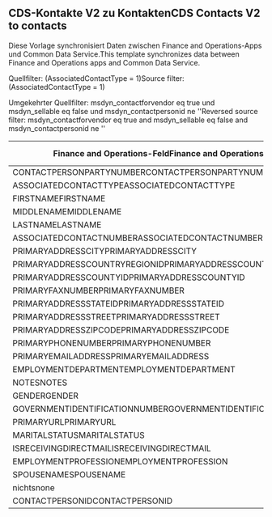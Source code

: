 ## <a name="cds-contacts-v2-to-contacts"></a><span data-ttu-id="a0c00-101">CDS-Kontakte V2 zu Kontakten</span><span class="sxs-lookup"><span data-stu-id="a0c00-101">CDS Contacts V2 to contacts</span></span>

<span data-ttu-id="a0c00-102">Diese Vorlage synchronisiert Daten zwischen Finance and Operations-Apps und Common Data Service.</span><span class="sxs-lookup"><span data-stu-id="a0c00-102">This template synchronizes data between Finance and Operations apps and Common Data Service.</span></span>

<span data-ttu-id="a0c00-103">Quellfilter: (AssociatedContactType = 1)</span><span class="sxs-lookup"><span data-stu-id="a0c00-103">Source filter: (AssociatedContactType = 1)</span></span>

<span data-ttu-id="a0c00-104">Umgekehrter Quellfilter: msdyn_contactforvendor eq true und msdyn_sellable eq false und msdyn_contactpersonid ne ''</span><span class="sxs-lookup"><span data-stu-id="a0c00-104">Reversed source filter: msdyn_contactforvendor eq true and msdyn_sellable eq false and msdyn_contactpersonid ne ''</span></span>

<span data-ttu-id="a0c00-105">Finance and Operations-Feld</span><span class="sxs-lookup"><span data-stu-id="a0c00-105">Finance and Operations field</span></span> | <span data-ttu-id="a0c00-106">Zuordnungstyp</span><span class="sxs-lookup"><span data-stu-id="a0c00-106">Map type</span></span> | <span data-ttu-id="a0c00-107">Anderes Dynamics 365-Feld</span><span class="sxs-lookup"><span data-stu-id="a0c00-107">Other Dynamics 365 field</span></span> | <span data-ttu-id="a0c00-108">Standardwert</span><span class="sxs-lookup"><span data-stu-id="a0c00-108">Default value</span></span>
---|---|---|---
<span data-ttu-id="a0c00-109">CONTACTPERSONPARTYNUMBER</span><span class="sxs-lookup"><span data-stu-id="a0c00-109">CONTACTPERSONPARTYNUMBER</span></span> | = | <span data-ttu-id="a0c00-110">msdyn_partynumber</span><span class="sxs-lookup"><span data-stu-id="a0c00-110">msdyn_partynumber</span></span> | 
<span data-ttu-id="a0c00-111">ASSOCIATEDCONTACTTYPE</span><span class="sxs-lookup"><span data-stu-id="a0c00-111">ASSOCIATEDCONTACTTYPE</span></span> | << | <span data-ttu-id="a0c00-112">nichts</span><span class="sxs-lookup"><span data-stu-id="a0c00-112">none</span></span> | <span data-ttu-id="a0c00-113">Lieferant</span><span class="sxs-lookup"><span data-stu-id="a0c00-113">Vendor</span></span>
<span data-ttu-id="a0c00-114">FIRSTNAME</span><span class="sxs-lookup"><span data-stu-id="a0c00-114">FIRSTNAME</span></span> | = | <span data-ttu-id="a0c00-115">firstname</span><span class="sxs-lookup"><span data-stu-id="a0c00-115">firstname</span></span> | 
<span data-ttu-id="a0c00-116">MIDDLENAME</span><span class="sxs-lookup"><span data-stu-id="a0c00-116">MIDDLENAME</span></span> | = | <span data-ttu-id="a0c00-117">middlename</span><span class="sxs-lookup"><span data-stu-id="a0c00-117">middlename</span></span> | 
<span data-ttu-id="a0c00-118">LASTNAME</span><span class="sxs-lookup"><span data-stu-id="a0c00-118">LASTNAME</span></span> | = | <span data-ttu-id="a0c00-119">lastname</span><span class="sxs-lookup"><span data-stu-id="a0c00-119">lastname</span></span> | 
<span data-ttu-id="a0c00-120">ASSOCIATEDCONTACTNUMBER</span><span class="sxs-lookup"><span data-stu-id="a0c00-120">ASSOCIATEDCONTACTNUMBER</span></span> | = | <span data-ttu-id="a0c00-121">msdyn_vendorcontactid.msdyn_vendoraccountnumber</span><span class="sxs-lookup"><span data-stu-id="a0c00-121">msdyn_vendorcontactid.msdyn_vendoraccountnumber</span></span> | 
<span data-ttu-id="a0c00-122">PRIMARYADDRESSCITY</span><span class="sxs-lookup"><span data-stu-id="a0c00-122">PRIMARYADDRESSCITY</span></span> | = | <span data-ttu-id="a0c00-123">address1_city</span><span class="sxs-lookup"><span data-stu-id="a0c00-123">address1_city</span></span> | 
<span data-ttu-id="a0c00-124">PRIMARYADDRESSCOUNTRYREGIONID</span><span class="sxs-lookup"><span data-stu-id="a0c00-124">PRIMARYADDRESSCOUNTRYREGIONID</span></span> | = | <span data-ttu-id="a0c00-125">address1_country</span><span class="sxs-lookup"><span data-stu-id="a0c00-125">address1_country</span></span> | 
<span data-ttu-id="a0c00-126">PRIMARYADDRESSCOUNTYID</span><span class="sxs-lookup"><span data-stu-id="a0c00-126">PRIMARYADDRESSCOUNTYID</span></span> | = | <span data-ttu-id="a0c00-127">address1_county</span><span class="sxs-lookup"><span data-stu-id="a0c00-127">address1_county</span></span> | 
<span data-ttu-id="a0c00-128">PRIMARYFAXNUMBER</span><span class="sxs-lookup"><span data-stu-id="a0c00-128">PRIMARYFAXNUMBER</span></span> | = | <span data-ttu-id="a0c00-129">fax</span><span class="sxs-lookup"><span data-stu-id="a0c00-129">fax</span></span> | 
<span data-ttu-id="a0c00-130">PRIMARYADDRESSSTATEID</span><span class="sxs-lookup"><span data-stu-id="a0c00-130">PRIMARYADDRESSSTATEID</span></span> | = | <span data-ttu-id="a0c00-131">address1_stateorprovince</span><span class="sxs-lookup"><span data-stu-id="a0c00-131">address1_stateorprovince</span></span> | 
<span data-ttu-id="a0c00-132">PRIMARYADDRESSSTREET</span><span class="sxs-lookup"><span data-stu-id="a0c00-132">PRIMARYADDRESSSTREET</span></span> | = | <span data-ttu-id="a0c00-133">address1_line1</span><span class="sxs-lookup"><span data-stu-id="a0c00-133">address1_line1</span></span> | 
<span data-ttu-id="a0c00-134">PRIMARYADDRESSZIPCODE</span><span class="sxs-lookup"><span data-stu-id="a0c00-134">PRIMARYADDRESSZIPCODE</span></span> | = | <span data-ttu-id="a0c00-135">address1_postalcode</span><span class="sxs-lookup"><span data-stu-id="a0c00-135">address1_postalcode</span></span> | 
<span data-ttu-id="a0c00-136">PRIMARYPHONENUMBER</span><span class="sxs-lookup"><span data-stu-id="a0c00-136">PRIMARYPHONENUMBER</span></span> | = | <span data-ttu-id="a0c00-137">telephone1</span><span class="sxs-lookup"><span data-stu-id="a0c00-137">telephone1</span></span> | 
<span data-ttu-id="a0c00-138">PRIMARYEMAILADDRESS</span><span class="sxs-lookup"><span data-stu-id="a0c00-138">PRIMARYEMAILADDRESS</span></span> | = | <span data-ttu-id="a0c00-139">emailaddress1</span><span class="sxs-lookup"><span data-stu-id="a0c00-139">emailaddress1</span></span> | 
<span data-ttu-id="a0c00-140">EMPLOYMENTDEPARTMENT</span><span class="sxs-lookup"><span data-stu-id="a0c00-140">EMPLOYMENTDEPARTMENT</span></span> | = | <span data-ttu-id="a0c00-141">department</span><span class="sxs-lookup"><span data-stu-id="a0c00-141">department</span></span> | 
<span data-ttu-id="a0c00-142">NOTES</span><span class="sxs-lookup"><span data-stu-id="a0c00-142">NOTES</span></span> | = | <span data-ttu-id="a0c00-143">description</span><span class="sxs-lookup"><span data-stu-id="a0c00-143">description</span></span> | 
<span data-ttu-id="a0c00-144">GENDER</span><span class="sxs-lookup"><span data-stu-id="a0c00-144">GENDER</span></span> | >< | <span data-ttu-id="a0c00-145">gendercode</span><span class="sxs-lookup"><span data-stu-id="a0c00-145">gendercode</span></span> | 
<span data-ttu-id="a0c00-146">GOVERNMENTIDENTIFICATIONNUMBER</span><span class="sxs-lookup"><span data-stu-id="a0c00-146">GOVERNMENTIDENTIFICATIONNUMBER</span></span> | = | <span data-ttu-id="a0c00-147">governmentid</span><span class="sxs-lookup"><span data-stu-id="a0c00-147">governmentid</span></span> | 
<span data-ttu-id="a0c00-148">PRIMARYURL</span><span class="sxs-lookup"><span data-stu-id="a0c00-148">PRIMARYURL</span></span> | = | <span data-ttu-id="a0c00-149">websiteurl</span><span class="sxs-lookup"><span data-stu-id="a0c00-149">websiteurl</span></span> | 
<span data-ttu-id="a0c00-150">MARITALSTATUS</span><span class="sxs-lookup"><span data-stu-id="a0c00-150">MARITALSTATUS</span></span> | >< | <span data-ttu-id="a0c00-151">familystatuscode</span><span class="sxs-lookup"><span data-stu-id="a0c00-151">familystatuscode</span></span> | 
<span data-ttu-id="a0c00-152">ISRECEIVINGDIRECTMAIL</span><span class="sxs-lookup"><span data-stu-id="a0c00-152">ISRECEIVINGDIRECTMAIL</span></span> | >< | <span data-ttu-id="a0c00-153">donotemail</span><span class="sxs-lookup"><span data-stu-id="a0c00-153">donotemail</span></span> | 
<span data-ttu-id="a0c00-154">EMPLOYMENTPROFESSION</span><span class="sxs-lookup"><span data-stu-id="a0c00-154">EMPLOYMENTPROFESSION</span></span> | = | <span data-ttu-id="a0c00-155">jobtitle</span><span class="sxs-lookup"><span data-stu-id="a0c00-155">jobtitle</span></span> | 
<span data-ttu-id="a0c00-156">SPOUSENAME</span><span class="sxs-lookup"><span data-stu-id="a0c00-156">SPOUSENAME</span></span> | = | <span data-ttu-id="a0c00-157">spousesname</span><span class="sxs-lookup"><span data-stu-id="a0c00-157">spousesname</span></span> | 
<span data-ttu-id="a0c00-158">nichts</span><span class="sxs-lookup"><span data-stu-id="a0c00-158">none</span></span> | >> | <span data-ttu-id="a0c00-159">msdyn_contactforvendor</span><span class="sxs-lookup"><span data-stu-id="a0c00-159">msdyn_contactforvendor</span></span> | <span data-ttu-id="a0c00-160">True</span><span class="sxs-lookup"><span data-stu-id="a0c00-160">True</span></span>
<span data-ttu-id="a0c00-161">CONTACTPERSONID</span><span class="sxs-lookup"><span data-stu-id="a0c00-161">CONTACTPERSONID</span></span> | = | <span data-ttu-id="a0c00-162">msdyn_contactpersonid</span><span class="sxs-lookup"><span data-stu-id="a0c00-162">msdyn_contactpersonid</span></span> | 

